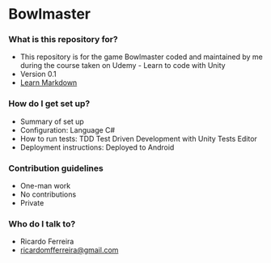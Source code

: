 # Bowlmaster #

### What is this repository for? ###

* This repository is for the game Bowlmaster coded and maintained by me during the course taken on Udemy - Learn to code with Unity
* Version 0.1
* [Learn Markdown](https://bitbucket.org/tutorials/markdowndemo)

### How do I get set up? ###

* Summary of set up
* Configuration: Language C#
* How to run tests: TDD Test Driven Development with Unity Tests Editor
* Deployment instructions: Deployed to Android

### Contribution guidelines ###

* One-man work
* No contributions
* Private

### Who do I talk to? ###

* Ricardo Ferreira
* ricardomfferreira@gmail.com